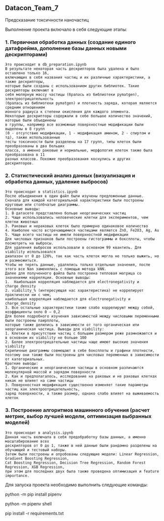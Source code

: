 ## Datacon_Team_7
Предсказание токсичности наночастиц

Выполнение проекта включало в себя следующие этапы:
### 1. Первичная обработка данных (создание единого датафрейма, дополнение базы данных новыми дескрипторами)
    Это происходит в db_preparation.ipynb
    В результате некоторая часть дескрипторов была удалена и было оставлено только 16, 
    включающих в себя названия частиц и их различные характеристики, а также дескрипторы, 
    которые были созданы с использованием других библиотек. Такие дескрипторы включают в 
    себя молярную массу частицы (бралась из библиотеки pymatgen), электроотрицательность 
    (бралась из библиотеки pymatgen) и плотность заряда, которая является средним отношением 
    ионного радиуса к степени окисления для каждого элемента.
    Некоторые дескрипторы содержали в себе большое количество значений, которые были объединены 
    в группы, например все возможные поверхностные модификации были выделены в 8 групп 
    (0 - отсутствие модификации, 1 - модификация амином, 2 - спиртом и тд), также использованные 
    тесты токсичности были разделены на 17 групп, типы клеток были преобразованы в два больших 
    класса, а именно раковые и нормальные, морфология клеток также была преобразована в 11 
    разных классов. Похожие преобразования коснулись и других дескрипторов.

### 2. Статистический анализ данных (визуализация и обработка данных, удаление выбросов)
    Это происходит в statistics.ipynb
    После объединения в один файл были изучены предложенные данные. 
    Сначала для каждой категориальной характеристики были построены круговые или столбчатые диаграммы. 
    Основные выводы:
    1. В датасете представлено больше неорганических частиц
    2. Чаще использовались человеческие клетки для экспериментов, чем клетки животных
    3. Раковых и нераковых клеток было примерно одинаковое количество
    4. Наиболее часто встречающимися частицами являются ZnO, Fe2O3, Ag, Au
    5. Чаще всего частицы не имели поверхностной модификации
    Для числовых признаков были построены гистограммы и боксплоты, чтобы посмотреть на выбросы. 
    Для удаления выбросов использовали в основном 99 квантиль. Для viability использовался 
    диапазон от 0 до 120%, так как часть клеток могла не только выжить, но и размножиться.
    Чтобы не терять данные, удалялись только отдельные значения, после этого все Nan заменялись с помощью метода kNN.
    Далее для полученного файла была построена тепловая матрица со значениями корреляции. Основные выводы:
    1.  Наибольшая корреляция наблюдается для electronegativity и charge_density
    2. viability_% (интересующая нас характеристика) не коррелирует практически ни с чем, 
    наибольшая корреляция наблюдается для electronegativity и charge_density
    3. Все остальные характеристики также слабо коррелируют между собой, коэффициенты окло 0 – 0,2
    Для более подробного изучения зависимостей между числовыми переменными были построены паирплоты, 
    которые также делились в зависимости от того органическая или неорганическая частица. Выводы для viability:
    1. Клетки в присутствии частиц с большим размером реже размножаются и в основном их viability не больше 100
    2. Более электроотрицательные частицы чаще имеют высокие значения viability
    Скрипичные диаграммы совмещают в себе боксплоты и графики плотности, 
    поэтому они также были построены для числовых переменных в зависимости от категориальных. 
    Краткие выводы:
    1. Органические и неорганические частицы в основном различаются молекулярной массой и зарядом поверхности
    2. Как и предполагалось, исследование на раковых и не раковых клетках никак не влияет на сами частицы
    3. Поверхностная модификация существенно изменяет такие параметры частиц как электроотрицательность, 
    заряд поверхности, а также размер, однако слабо влияет на выживаемость клеток
### 3. Построение алгоритмов машинного обучения (расчет метрик, выбор лучшей модели, оптимизация выбранных моделей)
    Это происходит в analysis.ipynb
    Данная часть включала в себя предобработку базы данных, а именно масштабирование всех 
    дескрипторов от 0 до 1, также в ней данные были рандомно разделены на обучающий и тестовый наборы. 
    Затем были построены и опробованы следующие модели: Linear Regression, Gradient Boosting Regression, 
    Cat Boosting Regression, Decision Tree Regression, Random Forest Regression, XGB Regression, 
    при этом для последних двух была также проведена оптимизация и feature importance.

Для запуска проекта необходимо выполнить следующие команды:

python -m pip install pipenv

python -m pipenv shell

pip install -r requirements.txt
